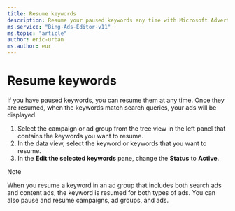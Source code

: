 ```yaml
---
title: Resume keywords
description: Resume your paused keywords any time with Microsoft Advertising Editor.
ms.service: "Bing-Ads-Editor-v11"
ms.topic: "article"
author: eric-urban
ms.author: eur
---
```


# Resume keywords

If you have paused keywords, you can resume them at any time. Once they are resumed, when the keywords match search queries, your ads will be displayed.

1. Select the campaign or ad group from the tree view in the left panel that contains the keywords you want to resume.
1. In the data view, select the keyword or keywords that you want to resume.
1. In the **Edit the selected keywords** pane, change the **Status** to **Active**.

> [!NOTE]
> When you resume a keyword in an ad group that includes both search ads and content ads, the keyword is resumed for both types of ads.
> You can also pause and resume campaigns, ad groups, and ads.


